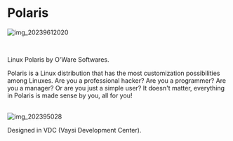 # Polaris

![img_20239612020](https://github.com/OWareSoftwares/Polaris/assets/146895490/257b4569-f448-4eb8-9b14-c11d6c7fd1f5)

<br />

Linux Polaris by O'Ware Softwares.

Polaris is a Linux distribution that has the most customization possibilities among Linuxes.
Are you a professional hacker? Are you a programmer? Are you a manager? Or are you just a simple user? It doesn't matter, everything in Polaris is made sense by you, all for you!

‌<br />
![img_202395028](https://github.com/OWareSoftwares/Polaris/assets/146895490/80d63662-7462-4b66-8a5d-b48684768c2c)

Designed in VDC (Vaysi Development Center).

